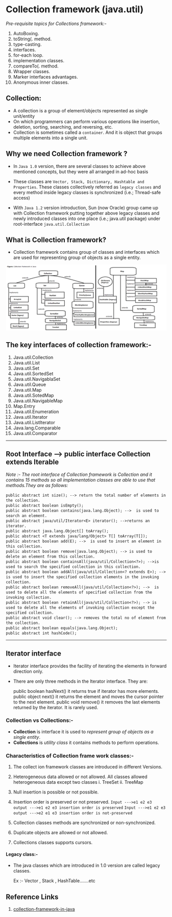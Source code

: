 # Collection framework (java.util)

*Pre-requisite topics for Collections framework:-*
1.  AutoBoxing.
2. toString(. method.
3. type-casting.
4. interfaces.
5. for-each loop.
6. implementation classes.
7. compareTo(. method.
8. Wrapper classes.
9. Marker interfaces advantages.
10. Anonymous inner classes.

## Collection:
- A collection is a group of element/objects represented as single unit/entity
- On which programmers can perform various operations like insertion, deletion, sorting, searching, and reversing, etc.
- Collection is sometimes called a `container`. And it is object that groups multiple elements into a single unit.

## Why we need Collection framework ?
- In `Java 1.0` version, there are several classes to achieve above mentioned concepts, but they were all arranged in ad-hoc basis
- These classes are `Vector, Stack, Dictionary, Hashtable and Properties`. These classes collectively referred as `legacy classes` and every method inside legacy classes is synchronized (i.e.; Thread-safe access)

- With `Java 1.2` version introduction, Sun (now Oracle) group came up with Collection framework putting together above legacy classes and newly introduced classes into one place (i.e.; java.util package) under root-interface `java.util.Collection`

## What is Collection framework?

*   Collection framework contains group of classes and interfaces which are used for representing group of objects as a single entity.

![01-Collection-framework-hierarchy-in-java](01-Collection-framework-hierarchy-in-java.png "01-Collection-framework-hierarchy-in-java") 


## The key interfaces of collection framework:-
1. Java.util.Collection
2. Java.util.List
3. Java.util.Set
4. Java.util.SortedSet
5. Java.util.NavigablaSet
6. Java.util.Queue
7. Java.util.Map
8. Java.util.SotedMap
9. Java.util.NavigableMap
10. Map.Entry
11. Java.util.Enumeration
12. Java.util.Iterator
13. Java.util.ListIterator
14. Java.lang.Comparable
15. Java.util.Comparator


------------------------------------------------------------


## Root Interface --> public interface Collection<E> extends Iterable<E>
_Note :- The root interface of Collection framework is Collection and it contains 15 methods so all implementation classes are able to use that methods.They are as follows:_

	public abstract int size(); --> return the total number of elements in the collection.
	public abstract boolean isEmpty();
	public abstract boolean contains(java.lang.Object); -->  is used to search an element.
	public abstract java/util/Iterator<E> iterator(); -->returns an iterator.
	public abstract java.lang.Object[] toArray();
	public abstract <T extends java/lang/Object> T[] toArray(T[]);
	public abstract boolean add(E); -->  is used to insert an element in this collection.
	public abstract boolean remove(java.lang.Object); --> is used to delete an element from this collection.
	public abstract boolean containsAll(java/util/Collection<?>); -->is used to search the specified collection in this collection.
	public abstract boolean addAll(java/util/Collection<? extends E>); --> is used to insert the specified collection elements in the invoking collection.
	public abstract boolean removeAll(java/util/Collection<?>); -->  is used to delete all the elements of specified collection from the invoking collection.
	public abstract boolean retainAll(java/util/Collection<?>); --> is used to delete all the elements of invoking collection except the specified collection.
	public abstract void clear(); --> removes the total no of element from the collection.
	public abstract boolean equals(java.lang.Object);
	public abstract int hashCode();
------------------------------------------------------------

## Iterator interface
-	Iterator interface provides the facility of iterating the elements in forward direction only.
-	There are only three methods in the Iterator interface. They are:

	public boolean hasNext() it returns true if iterator has more elements.
	public object next() it returns the element and moves the cursor pointer to the next element.
	public void remove() it removes the last elements returned by the iterator. It is rarely used.

### Collection vs Collections:-

*   **Collection**  is interface it is used to _represent group of objects as a single entity_.
*   **Collections**  is _utility class_  it contains methods to perform operations.


### Characteristics of Collection frame work classes:-

1. The collect ion framework classes are introduced in different Versions.
2. Heterogeneous data allowed or not allowed. All classes allowed heterogeneous data except two classes
i. TreeSet ii. TreeMap
3. Null insertion is possible or not possible.
4. Insertion order is preserved or not preserved.
	`Input --->e1 e2 e3 output --->e1 e2 e3 insertion order is preserved` 
	`Input --->e1 e2 e3 output --->e2 e1 e3 insertion order is not-preserved`	

5. Collection classes methods are synchronized or non-synchronized.
6. Duplicate objects are allowed or not allowed.
7. Collections classes supports cursors.


#### Legacy class:- 
* The java classes which are introduced in 1.0 version are called legacy classes.
	
	Ex :- Vector , Stack , HashTable…….etc


## Reference Links
1. [collection-framework-in-java](https://www.benchresources.net/collection-framework-in-java/ "benchresources") 








